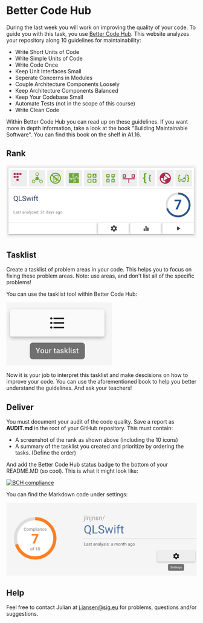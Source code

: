 # Better Code Hub

During the last week you will work on improving the quality of your code. To guide you with this task, you use [Better Code Hub](https://www.bettercodehub.com). This website analyzes your repository along 10 guidelines for maintainability:

- Write Short Units of Code
- Write Simple Units of Code
- Write Code Once
- Keep Unit Interfaces Small
- Seperate Concerns in Modules
- Couple Architecture Components Loosely
- Keep Architecture Components Balanced
- Keep Your Codebase Small
- Automate Tests (not in the scope of this course)
- Write Clean Code

Within Better Code Hub you can read up on these guidelines. If you want more in depth information, take a look at the book "Building Maintainable Software". You can find this book on the shelf in A1.16.

## Rank

![BCH Grade](grade.png)

## Tasklist

Create a tasklist of problem areas in your code. This helps you to focus on fixing these problem areas. Note: use areas, and don't list all of the specific problems!

You can use the tasklist tool within Better Code Hub:

![BCH Tasklist](tasklist.png)

Now it is your job to interpret this tasklist and make descisions on how to improve your code. You can use the aforementioned book to help you better understand the guidelines. And ask your teachers!

## Deliver

You must document your audit of the code quality. Save a report as **AUDIT.md** in the root of your GitHub repository. This must contain:

- A screenshot of the rank as shown above (including the 10 icons)
- A summary of the tasklist you created and prioritize by ordering the tasks. (Define the order)

And add the Better Code Hub status badge to the bottom of your README.MD (so cool). This is what it might look like:

[![BCH compliance](https://bettercodehub.com/edge/badge/jlnjnsn/QLSwift)](https://bettercodehub.com)

You can find the Markdown code under settings:

![BCH Settings](settings.png)

## Help

Feel free to contact Julian at [j.jansen@sig.eu](mailto:j.jansen@sig.eu) for problems, questions and/or suggestions. 
